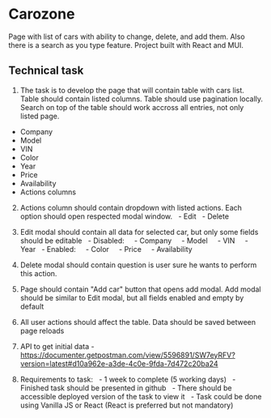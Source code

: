 # Carozone

Page with list of cars with ability to change, delete, and add them. Also there is a search as you type feature. Project built with React and MUI. 

## Technical task

1. The task is to develop the page that will contain table with cars list. Table should contain listed columns. Table should use pagination locally. Search on top of the table should work accross all entries, not only listed page.
- Company
- Model
- VIN
- Color
- Year
- Price
- Availability
- Actions columns

2. Actions column should contain dropdown with listed actions. Each option should open respected modal window.
&nbsp; - Edit
&nbsp; - Delete

3. Edit modal should contain all data for selected car, but only some fields should be editable
&nbsp; - Disabled:
&nbsp; &nbsp; - Company
&nbsp; &nbsp; - Model
&nbsp; &nbsp; - VIN
&nbsp; &nbsp; - Year
&nbsp; - Enabled:
&nbsp; &nbsp; - Color
&nbsp; &nbsp; - Price
&nbsp; &nbsp; - Availability

4. Delete modal should contain question is user sure he wants to perform this action.

5. Page should contain "Add car" button that opens add modal. Add modal should be similar to Edit modal, but all fields enabled and empty by default

6. All user actions should affect the table. Data should be saved between page reloads

7. API to get initial data - https://documenter.getpostman.com/view/5596891/SW7eyRFV?version=latest#d10a962e-a3de-4c0e-9fda-7d472c20ba24

8. Requirements to task:
&nbsp; - 1 week to complete (5 working days)
&nbsp; - Finished task should be presented in github
&nbsp; - There should be accessible deployed version of the task to view it
&nbsp; - Task could be done using Vanilla JS or React (React is preferred but not mandatory)

